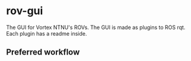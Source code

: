 # rov-gui
The GUI for Vortex NTNU's ROVs. The GUI is made as plugins to ROS rqt. Each plugin has a readme inside.

## Preferred workflow
